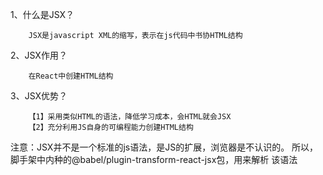 1、什么是JSX？
```
    JSX是javascript XML的缩写，表示在js代码中书协HTML结构
```
2、JSX作用？
```
    在React中创建HTML结构
```
3、JSX优势？
```
    【1】采用类似HTML的语法，降低学习成本，会HTML就会JSX
    【2】充分利用JS自身的可编程能力创建HTML结构
```

注意：JSX并不是一个标准的js语法，是JS的扩展，浏览器是不认识的。
所以，脚手架中内种的@babel/plugin-transform-react-jsx包，用来解析
该语法